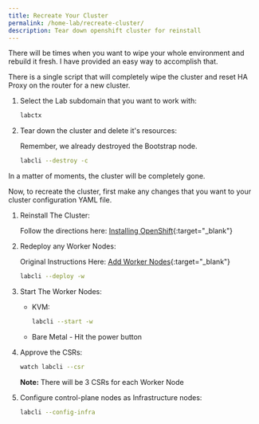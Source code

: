```yaml
---
title: Recreate Your Cluster
permalink: /home-lab/recreate-cluster/
description: Tear down openshift cluster for reinstall
---
```


There will be times when you want to wipe your whole environment and rebuild it fresh.  I have provided an easy way to accomplish that.

There is a single script that will completely wipe the cluster and reset HA Proxy on the router for a new cluster.

1. Select the Lab subdomain that you want to work with:

   ```bash
   labctx
   ```

1. Tear down the cluster and delete it's resources:

   Remember, we already destroyed the Bootstrap node.

   ```bash
   labcli --destroy -c
   ```

In a matter of moments, the cluster will be completely gone.

Now, to recreate the cluster, first make any changes that you want to your cluster configuration YAML file.


1. Reinstall The Cluster:

   Follow the directions here: [Installing OpenShift](/home-lab/install-okd-lab/){:target="_blank"}

1. Redeploy any Worker Nodes:

   Original Instructions Here: [Add Worker Nodes](/home-lab/add-worker-nodes/){:target="_blank"}

   ```bash
   labcli --deploy -w
   ```

1. Start The Worker Nodes:

   * KVM:

     ```bash
     labcli --start -w
     ```

   * Bare Metal - Hit the power button

1. Approve the CSRs:

   ```bash
   watch labcli --csr
   ```

   __Note:__ There will be 3 CSRs for each Worker Node

1. Configure control-plane nodes as Infrastructure nodes:

   ```bash
   labcli --config-infra
   ```
